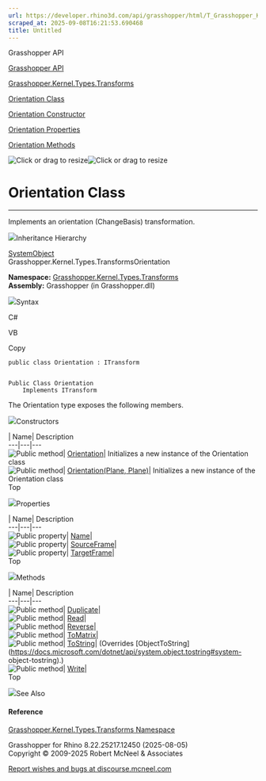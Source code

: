 ```yaml
---
url: https://developer.rhino3d.com/api/grasshopper/html/T_Grasshopper_Kernel_Types_Transforms_Orientation.htm
scraped_at: 2025-09-08T16:21:53.690468
title: Untitled
---
```


Grasshopper API

[Grasshopper API](../html/723c01da-9986-4db2-8f53-6f3a7494df75.htm
"Grasshopper API")

[Grasshopper.Kernel.Types.Transforms](../html/N_Grasshopper_Kernel_Types_Transforms.htm
"Grasshopper.Kernel.Types.Transforms")

[Orientation
Class](../html/T_Grasshopper_Kernel_Types_Transforms_Orientation.htm
"Orientation Class")

[Orientation Constructor
](../html/Overload_Grasshopper_Kernel_Types_Transforms_Orientation__ctor.htm
"Orientation Constructor ")

[Orientation
Properties](../html/Properties_T_Grasshopper_Kernel_Types_Transforms_Orientation.htm
"Orientation Properties")

[Orientation
Methods](../html/Methods_T_Grasshopper_Kernel_Types_Transforms_Orientation.htm
"Orientation Methods")

![Click or drag to resize](../icons/TocOpen.gif)![Click or drag to
resize](../icons/TocClose.gif)

# Orientation Class  
  
---  
  
Implements an orientation (ChangeBasis) transformation.

![](../icons/SectionExpanded.png)Inheritance Hierarchy

[SystemObject](https://docs.microsoft.com/dotnet/api/system.object)  
Grasshopper.Kernel.Types.TransformsOrientation  

**Namespace:**
[Grasshopper.Kernel.Types.Transforms](N_Grasshopper_Kernel_Types_Transforms.htm)  
**Assembly:** Grasshopper (in Grasshopper.dll)

![](../icons/SectionExpanded.png)Syntax

C#

VB

Copy

    
    
    public class Orientation : ITransform
    
    
    Public Class Orientation
    	Implements ITransform

The Orientation type exposes the following members.

![](../icons/SectionExpanded.png)Constructors

| Name| Description  
---|---|---  
![Public method](../icons/pubmethod.gif)|
[Orientation](M_Grasshopper_Kernel_Types_Transforms_Orientation__ctor.htm)|
Initializes a new instance of the Orientation class  
![Public method](../icons/pubmethod.gif)| [Orientation(Plane,
Plane)](M_Grasshopper_Kernel_Types_Transforms_Orientation__ctor_1.htm)|
Initializes a new instance of the Orientation class  
Top

![](../icons/SectionExpanded.png)Properties

| Name| Description  
---|---|---  
![Public property](../icons/pubproperty.gif)|
[Name](P_Grasshopper_Kernel_Types_Transforms_Orientation_Name.htm)|  
![Public property](../icons/pubproperty.gif)|
[SourceFrame](P_Grasshopper_Kernel_Types_Transforms_Orientation_SourceFrame.htm)|  
![Public property](../icons/pubproperty.gif)|
[TargetFrame](P_Grasshopper_Kernel_Types_Transforms_Orientation_TargetFrame.htm)|  
Top

![](../icons/SectionExpanded.png)Methods

| Name| Description  
---|---|---  
![Public method](../icons/pubmethod.gif)|
[Duplicate](M_Grasshopper_Kernel_Types_Transforms_Orientation_Duplicate.htm)|  
![Public method](../icons/pubmethod.gif)|
[Read](M_Grasshopper_Kernel_Types_Transforms_Orientation_Read.htm)|  
![Public method](../icons/pubmethod.gif)|
[Reverse](M_Grasshopper_Kernel_Types_Transforms_Orientation_Reverse.htm)|  
![Public method](../icons/pubmethod.gif)|
[ToMatrix](M_Grasshopper_Kernel_Types_Transforms_Orientation_ToMatrix.htm)|  
![Public method](../icons/pubmethod.gif)|
[ToString](M_Grasshopper_Kernel_Types_Transforms_Orientation_ToString.htm)|
(Overrides
[ObjectToString](https://docs.microsoft.com/dotnet/api/system.object.tostring#system-
object-tostring).)  
![Public method](../icons/pubmethod.gif)|
[Write](M_Grasshopper_Kernel_Types_Transforms_Orientation_Write.htm)|  
Top

![](../icons/SectionExpanded.png)See Also

#### Reference

[Grasshopper.Kernel.Types.Transforms
Namespace](N_Grasshopper_Kernel_Types_Transforms.htm)

Grasshopper for Rhino 8.22.25217.12450 (2025-08-05)  
Copyright © 2009-2025 Robert McNeel & Associates

[Report wishes and bugs at
discourse.mcneel.com](https://discourse.mcneel.com/c/grasshopper)

